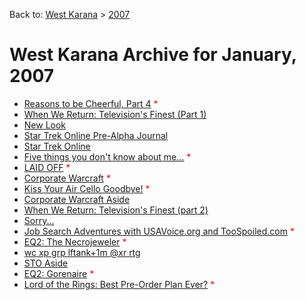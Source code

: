 Back to: [West Karana](/posts/westkarana.md) > [2007](/posts/2007/westkarana.md)
# West Karana Archive for January, 2007

* [Reasons to be Cheerful, Part 4](447.md) <span style="color:red;">*</span>
* [When We Return: Television's Finest (Part 1)](455.md) <span style="color:red;"></span>
* [New Look](456.md) <span style="color:red;"></span>
* [Star Trek Online Pre-Alpha Journal](457.md) <span style="color:red;"></span>
* [Star Trek Online](458.md) <span style="color:red;"></span>
* [Five things you don't know about me...](460.md) <span style="color:red;">*</span>
* [LAID OFF](462.md) <span style="color:red;">*</span>
* [Corporate Warcraft](461.md) <span style="color:red;">*</span>
* [Kiss Your Air Cello Goodbye!](466.md) <span style="color:red;">*</span>
* [Corporate Warcraft Aside](469.md) <span style="color:red;"></span>
* [When We Return: Television's Finest (part 2)](475.md) <span style="color:red;"></span>
* [Sorry...](476.md) <span style="color:red;"></span>
* [Job Search Adventures with USAVoice.org and TooSpoiled.com](478.md) <span style="color:red;">*</span>
* [EQ2: The Necrojeweler](483.md) <span style="color:red;">*</span>
* [wc xp grp lftank+1m @xr rtg](485.md) <span style="color:red;"></span>
* [STO Aside](487.md) <span style="color:red;"></span>
* [EQ2: Gorenaire](492.md) <span style="color:red;">*</span>
* [Lord of the Rings: Best Pre-Order Plan Ever?](493.md) <span style="color:red;">*</span>
